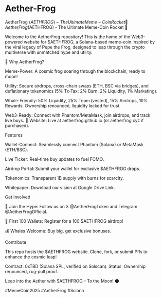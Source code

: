 # Aether-Frog
AetherFrog ($AETHFROG) - The Ultimate Meme-Coin Rocket 🚀
AetherFrog ($AETHFROG) - The Ultimate Meme-Coin Rocket 🚀

Welcome to the AetherFrog repository! This is the home of the Web3-powered website for $AETHFROG, a Solana-based meme-coin inspired by the viral legacy of Pepe the Frog, designed to leap through the crypto multiverse with unmatched hype and utility.

🌌 Why AetherFrog?





Meme-Power: A cosmic frog soaring through the blockchain, ready to moon!



Utility: Secure airdrops, cross-chain swaps (ETH, BSC via bridges), and deflationary tokenomics (5% Tx-Tax: 2% Burn, 2% Liquidity, 1% Marketing).



Whale-Friendly: 50% Liquidity, 25% Team (vested), 15% Airdrops, 10% Rewards. Ownership renounced, liquidity locked for trust.



Web3-Ready: Connect with Phantom/MetaMask, join airdrops, and track live buys.
📍 Website: Live at aetherfrog.github.io (or aetherfrog.xyz if purchased).

Features





Wallet-Connect: Seamlessly connect Phantom (Solana) or MetaMask (ETH/BSC).



Live Ticker: Real-time buy updates to fuel FOMO.



Airdrop Portal: Submit your wallet for exclusive $AETHFROG drops.



Tokenomics: Transparent 1B supply with burns for scarcity.



Whitepaper: Download our vision at Google Drive Link.

Get Involved





🐸 Join the Hype: Follow us on X @AetherFrogToken and Telegram @AetherFrogOfficial.



🚀 First 100 Wallets: Register for a 100 $AETHFROG airdrop!



💰 Whales Welcome: Buy big, get exclusive bonuses.

Contribute

This repo hosts the $AETHFROG website. Clone, fork, or submit PRs to enhance the cosmic leap!

Contract: 0xTBD (Solana SPL, verified on Solscan).
Status: Ownership renounced, rug-pull proof.

Leap into the Aether with $AETHFROG – To the Moon! 🌑

#MemeCoin2025 #AetherFrog #Solana
